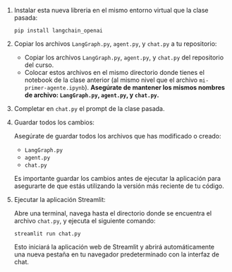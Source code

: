 1. Instalar esta nueva libreria en el mismo entorno virtual que la clase pasada:
   ```
   pip install langchain_openai
   ```


2. Copiar los archivos `LangGraph.py`, `agent.py`, y `chat.py` a tu repositorio:

   - Copiar los archivos `LangGraph.py`, `agent.py`, y `chat.py` del repositorio del curso.
   - Colocar estos archivos en el mismo directorio donde tienes el notebook de la clase anterior (al mismo nivel que el archivo `mi-primer-agente.ipynb`). **Asegúrate de mantener los mismos nombres de archivo: `LangGraph.py`, `agent.py`, y `chat.py`.**

3. Completar en `chat.py` el prompt de la clase pasada.


4. Guardar todos los cambios:

   Asegúrate de guardar todos los archivos que has modificado o creado:
   
   - `LangGraph.py`
   - `agent.py`
   - `chat.py`

   Es importante guardar los cambios antes de ejecutar la aplicación para asegurarte de que estás utilizando la versión más reciente de tu código.



5. Ejecutar la aplicación Streamlit:
   
   Abre una terminal, navega hasta el directorio donde se encuentra el archivo `chat.py`, y ejecuta el siguiente comando:

   ```
   streamlit run chat.py
   ```

   Esto iniciará la aplicación web de Streamlit y abrirá automáticamente una nueva pestaña en tu navegador predeterminado con la interfaz de chat.




   


